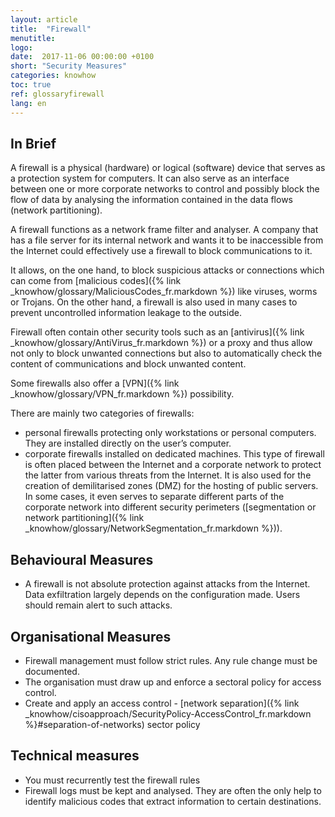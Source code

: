 ```yaml
---
layout: article
title:  "Firewall"
menutitle:
logo:
date:  2017-11-06 00:00:00 +0100
short: "Security Measures"
categories: knowhow
toc: true
ref: glossaryfirewall
lang: en
---
```


## In Brief
A firewall is a physical (hardware) or logical (software) device that serves as a protection system for computers. It can also serve as an interface between one or more corporate networks to control and possibly block the flow of data by analysing the information contained in the data flows (network partitioning).

A firewall functions as a network frame filter and analyser. A company that has a file server for its internal network and wants it to be inaccessible from the Internet could effectively use a firewall to block communications to it.

It allows, on the one hand, to block suspicious attacks or connections which can come from [malicious codes]({% link _knowhow/glossary/MaliciousCodes_fr.markdown %}) like viruses, worms or Trojans. On the other hand, a firewall is also used in many cases to prevent uncontrolled information leakage to the outside.

Firewall often contain other security tools such as an [antivirus]({% link _knowhow/glossary/AntiVirus_fr.markdown %}) or a proxy and thus allow not only to block unwanted connections but also to automatically check the content of communications and block unwanted content. 

Some firewalls also offer a [VPN]({% link _knowhow/glossary/VPN_fr.markdown %}) possibility.

There are mainly two categories of firewalls:
* personal firewalls protecting only workstations or personal computers. They are installed directly on the user’s computer.
* corporate firewalls installed on dedicated machines. This type of firewall is often placed between the Internet and a corporate network to protect the latter from various threats from the Internet. It is also used for the creation of demilitarised zones (DMZ) for the hosting of public servers. In some cases, it even serves to separate different parts of the corporate network into different security perimeters ([segmentation or network partitioning]({% link _knowhow/glossary/NetworkSegmentation_fr.markdown %})).

## Behavioural Measures
* A firewall is not absolute protection against attacks from the Internet. Data exfiltration largely depends on the configuration made. Users should remain alert to such attacks.

## Organisational Measures
* Firewall management must follow strict rules. Any rule change must be documented.
* The organisation must draw up and enforce a sectoral policy for access control.
* Create and apply an access control - [network separation]({% link _knowhow/cisoapproach/SecurityPolicy-AccessControl_fr.markdown %}#separation-of-networks) sector policy

## Technical measures
* You must recurrently test the firewall rules
* Firewall logs must be kept and analysed. They are often the only help to identify malicious codes that extract information to certain destinations.

